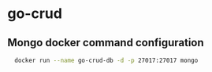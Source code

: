 # go-crud

## Mongo docker command configuration

```bash
  docker run --name go-crud-db -d -p 27017:27017 mongo
```
